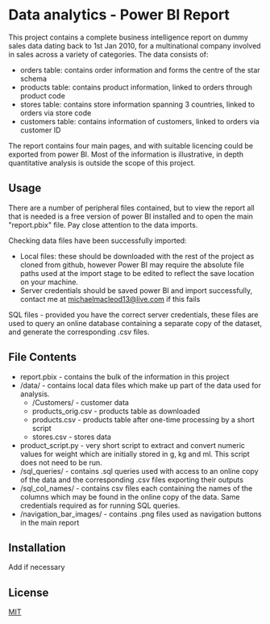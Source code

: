# Data analytics - Power BI Report

This project contains a complete business intelligence report on dummy sales data dating back to 1st Jan 2010, for a multinational company involved in sales across a variety of categories. The data consists of:
- orders table: contains order information and forms the centre of the star schema
- products table: contains product information, linked to orders through product code
- stores table: contains store information spanning 3 countries, linked to orders via store code
- customers table: contains information of customers, linked to orders via customer ID

The report contains four main pages, and with suitable licencing could be exported from power BI. Most of the information is illustrative, in depth quantitative analysis is outside the scope of this project.

## Usage
There are a number of peripheral files contained, but to view the report all that is needed is a free version of power BI installed and to open the main "report.pbix" file. Pay close attention to the data imports.

Checking data files have been successfully imported:
- Local files: these should be downloaded with the rest of the project as cloned from github, however Power BI may require the absolute file paths used at the import stage to be edited to reflect the save location on your machine.
- Server credentials should be saved power BI and import successfully, contact me at michaelmacleod13@live.com if this fails 

SQL files - provided you have the correct server credentials, these files are used to query an online database containing a separate copy of the dataset, and generate the corresponding .csv files.

## File Contents

- report.pbix - contains the bulk of the information in this project
 - /data/ - contains local data files which make up part of the data used for analysis. 
    - /Customers/ - customer data
    - products_orig.csv - products table as downloaded
    - products.csv - products table after one-time processing by a short script
    - stores.csv - stores data
 - product_script.py - very short script to extract and convert numeric values for weight which are initially stored in g, kg and ml. This script does not need to be run.
 - /sql_queries/ - contains .sql queries used with access to an online copy of the data and the corresponding .csv files exporting their outputs
 - /sql_col_names/ - contains csv files each containing the names of the columns which may be found in the online copy of the data. Same credentials required as for running SQL queries.
 - /navigation_bar_images/ - contains .png files used as navigation buttons in the main report

## Installation

Add if necessary
    
## License

[MIT](https://choosealicense.com/licenses/mit/)

